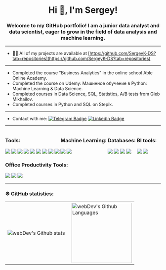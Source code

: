 <h1 align="center">Hi 👋, I'm Sergey!</h1>
<h3 align="center">Welcome to my GitHub portfolio! I am a junior data analyst and data scientist, eager to grow in the field of data analysis and machine learning.</h3>

--- 

- 👨‍💻 All of my projects are available at [https://github.com/SergeyK-DS?tab=repositories](https://github.com/SergeyK-DS?tab=repositories)

---

- Completed the course "Business Analytics" in the online school Able Online Academy.
- Completed the course on Udemy: Машинное обучение в Python: Machine Learning & Data Science.
- Completed courses in Data Science, SQL, Statistics, A/B tests from Gleb Mikhailov.
- Completed courses in Python and SQL on Stepik.
 
---
 
- Contact with me: [![Telegram Badge](https://img.shields.io/badge/-Telegram-blue?style=flat&logo=telegram&logoColor=white)](https://t.me/SergeiKalinovskiy)
 [![LinkedIn Badge](https://img.shields.io/badge/-LinkedIn-blue?style=flat&logo=linkedin&logoColor=white)](https://www.linkedin.com/in/sergey-kalinovskiy-278623265/)

--- 

<div style="display: inline-block;">
  <h3 align="left">Tools:</h3>
  <img src="https://img.shields.io/badge/Python-000000?style=for-the-badge&logo=Python&logoColor=yellow" /> 
  <img src="https://img.shields.io/badge/Pandas-000000?style=for-the-badge&logo=Pandas&logoColor=yellow" />
  <img src="https://img.shields.io/badge/Numpy-000000?style=for-the-badge&logo=Numpy&logoColor=yellow" />
  <img src="https://img.shields.io/badge/Matplotlib-000000?style=for-the-badge&logo=Matplotlib&logoColor=yellow" />
  <img src="https://img.shields.io/badge/Seaborn-000000?style=for-the-badge&logo=Seaborn&logoColor=yellow" />
  <img src="https://img.shields.io/badge/Plotly-000000?style=for-the-badge&logo=Plotly&logoColor=yellow" />
  <img src="https://img.shields.io/badge/Jupyter-000000?style=for-the-badge&logo=Jupyter&logoColor=yellow" />
  <img src="https://img.shields.io/badge/Visual Studio-000000?style=for-the-badge&logo=Visual Studio&logoColor=yellow" />
  <img src="https://img.shields.io/badge/Git-000000?style=for-the-badge&logo=Git&logoColor=yellow" />
</div>

<div style="display: inline-block;">
  <h3 align="left">Machine Learning:</h3> 
  <img src="https://img.shields.io/badge/Scikit-Learn-000000?style=for-the-badge&logo=scikit-learn&logoColor=yellow" />
  <img src="https://img.shields.io/badge/Catboost-000000?style=for-the-badge&logo=Catboost&logoColor=yellow" />
</div>

<div style="display: inline-block;">
  <h3 align="left">Databases:</h3>
  <img src="https://img.shields.io/badge/Microsoft SQL Server-000000?style=for-the-badge&logo=Microsoft SQL Server&logoColor=yellow" />
  <img src="https://img.shields.io/badge/PostgreSQL-000000?style=for-the-badge&logo=PostgreSQL&logoColor=yellow" />
  <img src="https://img.shields.io/badge/SQLite-000000?style=for-the-badge&logo=SQLite&logoColor=yellow" />
  <img src="https://img.shields.io/badge/SQLAlchemy-000000?style=for-the-badge&logo=SQLAlchemy&logoColor=yellow" /> 
</div>

<div style="display: inline-block;">
  <h3 align="left">BI tools:</h3>
  <img src="https://img.shields.io/badge/Power BI-000000?style=for-the-badge&logo=Power BI&logoColor=yellow" />
  <img src="https://img.shields.io/badge/Redash-000000?style=for-the-badge&logo=Redash&logoColor=yellow" />
</div>

<div style="display: inline-block;">
  <h3 align="left">Office Productivity Tools:</h3>
  <img src="https://img.shields.io/badge/Microsoft Excel-000000?style=for-the-badge&logo=Microsoft Excel&logoColor=yellow" />
  <img src="https://img.shields.io/badge/Google Sheets-000000?style=for-the-badge&logo=Google Sheets&logoColor=yellow" />
  <img src="https://img.shields.io/badge/Microsoft PowerPoint-000000?style=for-the-badge&logo=Microsoft PowerPoint&logoColor=yellow" /> 
</div>

--- 

### ⚙️ GitHub statistics:

<table>
  <tr>
    <td>
      <img align="left" src="http://github-readme-streak-stats.herokuapp.com?user=SergeyK-DS&theme=dark&background=000000" alt="webDev's Github stats" />
    </td>
    <td>
      <img height="195px" align="right" alt="webDev's Github Languages" src="https://github-readme-stats-sigma-five.vercel.app/api/top-langs/?username=SergeyK-DS&layout=compact&theme=vision-friendly-dark" />
    </td>
  </tr>
</table>
   

